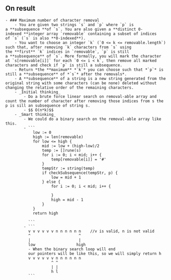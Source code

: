 ## On result
	- ### Maximum number of character removal
		- You are given two strings `s` and `p` where `p` is a **subsequence **of `s`. You are also given a **distinct 0-indexed **integer array `removable` containing a subset of indices of `s` (`s` is also **0-indexed**).
		- You want to choose an integer `k` (`0 <= k <= removable.length`) such that, after removing `k` characters from `s` using the **first** `k` indices in `removable`, `p` is still a **subsequence** of `s`. More formally, you will mark the character at `s[removable[i]]` for each `0 <= i < k`, then remove all marked characters and check if `p` is still a subsequence.
		- Return *the **maximum** *`k`* you can choose such that *`p`* is still a **subsequence** of *`s`* after the removals*.
		- A **subsequence** of a string is a new string generated from the original string with some characters (can be none) deleted without changing the relative order of the remaining characters.
		- _Initial thinking_
			- Do a brute force linear search on removal-able array and count the number of character after removing those indices from s the p is sill an subsequence of string s.
			- $$ O(n*k)$$
		- _Smart thinking_
			- We could do a binary search on the removal-able array like this.
			- ```
			  	low := 0
			  	high := len(removable)
			  	for low <= high {
			  		mid := low + (high-low)/2
			  		temp := []rune(s)
			  		for i := 0; i < mid; i++ {
			  			temp[removable[i]] = '#'
			  		}
			  		tempStr := string(temp)
			  		if checkSubsequence(tempStr, p) {
			  			low = mid + 1
			  		} else {
			  			for i := 0; i < mid; i++ {
			  
			  			}
			  			high = mid - 1
			  		}
			  	}
			  	return high
			  
			  ```
			- ```
			  v v v v v v n n n n n n    //v is valid, n is not valid
			  ^                     ^ 
			  |                     |
			  low                  high
			  - When the binary search loop will end 
			  our pointers will be like this, so we will simply return h
			  v v v v v v n n n n n n    
			            ^ ^                     
			            | |                     
			            h l
			  ```